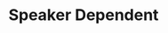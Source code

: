 ---
title: "Speaker Dependent"

categories: ['']

tags: ['Speaker', 'Dependent']

arwords: 'التابعة للمتحدث'

arexps: []

enwords: ['Speaker Dependent']

enexps: []

arlexicons: 'ت'

enlexicons: 'S'

authors: ['Ruqayya Roshdy']

translators: ['']

citations: 'العربية والذكاء الاصطناعي'

sources: 'مركز الملك عبدالله بن عبدالعزيز الدولي لخدمة اللغة العربية'

word: "true"

slug: ""
---